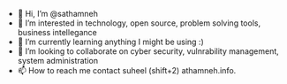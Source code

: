 - 👋 Hi, I’m @sathamneh
- 👀 I’m interested in technology, open source, problem solving tools, business intellegance 
- 🌱 I’m currently learning anything I might be using :)
- 💞️ I’m looking to collaborate on cyber security, vulnrability management, system administration
- 📫 How to reach me contact suheel (shift+2) athamneh.info.

<!---
sathamneh/sathamneh is a ✨ special ✨ repository because its `README.md` (this file) appears on your GitHub profile.
You can click the Preview link to take a look at your changes.
--->
